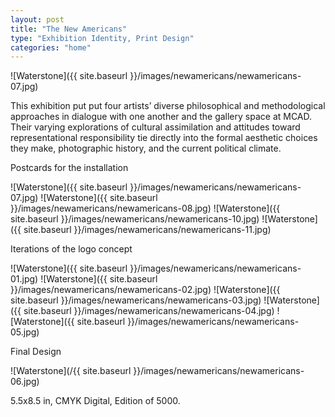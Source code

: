 ```yaml
---
layout: post
title: "The New Americans"
type: "Exhibition Identity, Print Design"
categories: "home"
---
```


![Waterstone]({{ site.baseurl }}/images/newamericans/newamericans-07.jpg)

This exhibition put put four artists’ diverse philosophical and methodological approaches in dialogue with one another and the gallery space at MCAD. Their varying explorations of cultural assimilation and attitudes toward representational responsibility tie directly into the formal aesthetic choices they make, photographic history, and the current political climate.

Postcards for the installation

![Waterstone]({{ site.baseurl }}/images/newamericans/newamericans-07.jpg)
![Waterstone]({{ site.baseurl }}/images/newamericans/newamericans-08.jpg)
![Waterstone]({{ site.baseurl }}/images/newamericans/newamericans-10.jpg)
![Waterstone]({{ site.baseurl }}/images/newamericans/newamericans-11.jpg)

Iterations of the logo concept

![Waterstone]({{ site.baseurl }}/images/newamericans/newamericans-01.jpg)
![Waterstone]({{ site.baseurl }}/images/newamericans/newamericans-02.jpg)
![Waterstone]({{ site.baseurl }}/images/newamericans/newamericans-03.jpg)
![Waterstone]({{ site.baseurl }}/images/newamericans/newamericans-04.jpg)
![Waterstone]({{ site.baseurl }}/images/newamericans/newamericans-05.jpg)

Final Design

![Waterstone](/{{ site.baseurl }}/images/newamericans/newamericans-06.jpg)


5.5x8.5 in, CMYK Digital, Edition of 5000.
